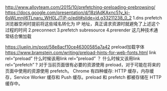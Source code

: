 http://www.alloyteam.com/2015/10/prefetching-preloading-prebrowsing/
https://docs.google.com/presentation/d/18zlAdKAxnc51y_kj-6sWLmnjl6TLnaru_WH0LJTjP-o/edit#slide=id.g33211238_0_2
1.dns prefetch 浏览器空闲时提前将这些域名转化为 IP 地址，真正请求资源时就避免了上述这个过程的时间
2.preconnect
3.prefetch subresource
4.prerender
这几种技术通常结合懒加载

https://juejin.im/post/58e8acf10ce46300585a7a42
preload加载字体 https://www.bramstein.com/writing/preload-hints-for-web-fonts.html
link rel=“preload”
什么时候该用link rel=”preload” ？ 什么时候又该用link rel=”prefetch” ?
对于当前页面很有必要的资源使用 preload，对于可能在将来的页面中使用的资源使用 prefetch。
Chrome 有四种缓存: HTTP 缓存，内存缓存，Service Worker 缓存和 Push 缓存。preload 和 prefetch 都被存储在 HTTP 缓存中。